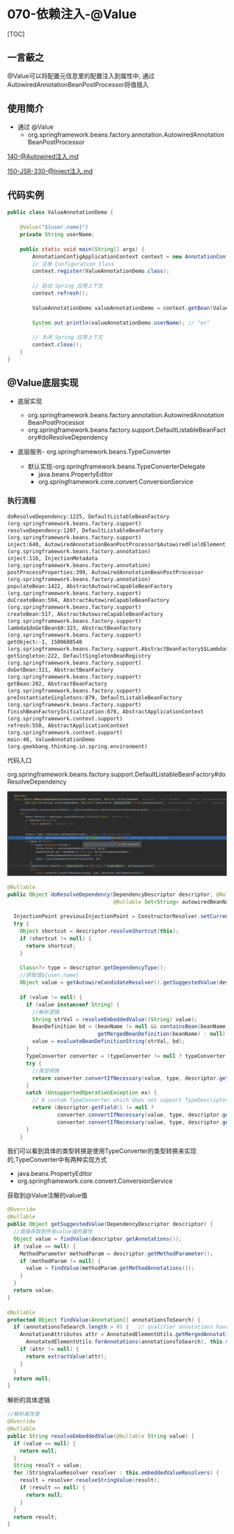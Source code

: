 # 070-依赖注入-@Value

[TOC]

## 一言蔽之

@Value可以将配置元信息里的配置注入到属性中, 通过AutowiredAnnotationBeanPostProcessor将值插入

## 使用简介

- 通过 @Value
  - org.springframework.beans.factory.annotation.AutowiredAnnotationBeanPostProcessor

 [140-@Autowired注入.md](../005-SpringIoC依赖注入/140-@Autowired注入.md) 

 [150-JSR-330-@Inject注入.md](../005-SpringIoC依赖注入/150-JSR-330-@Inject注入.md) 

## 代码实例

```java
public class ValueAnnotationDemo {

    @Value("${user.name}")
    private String userName;

    public static void main(String[] args) {
        AnnotationConfigApplicationContext context = new AnnotationConfigApplicationContext();
        // 注册 Configuration Class
        context.register(ValueAnnotationDemo.class);

        // 启动 Spring 应用上下文
        context.refresh();

        ValueAnnotationDemo valueAnnotationDemo = context.getBean(ValueAnnotationDemo.class);

        System.out.println(valueAnnotationDemo.userName); // "ec"

        // 关闭 Spring 应用上下文
        context.close();
    }
}
```

## @Value底层实现

- 底层实现
  - org.springframework.beans.factory.annotation.AutowiredAnnotationBeanPostProcessor
  - org.springframework.beans.factory.support.DefaultListableBeanFactory#doResolveDependency

- 底层服务- org.springframework.beans.TypeConverter
  - 默认实现-org.springframework.beans.TypeConverterDelegate
    - java.beans.PropertyEditor
    - org.springframework.core.convert.ConversionService

### 执行流程

```
doResolveDependency:1225, DefaultListableBeanFactory (org.springframework.beans.factory.support)
resolveDependency:1207, DefaultListableBeanFactory (org.springframework.beans.factory.support)
inject:640, AutowiredAnnotationBeanPostProcessor$AutowiredFieldElement (org.springframework.beans.factory.annotation)
inject:116, InjectionMetadata (org.springframework.beans.factory.annotation)
postProcessProperties:399, AutowiredAnnotationBeanPostProcessor (org.springframework.beans.factory.annotation)
populateBean:1422, AbstractAutowireCapableBeanFactory (org.springframework.beans.factory.support)
doCreateBean:594, AbstractAutowireCapableBeanFactory (org.springframework.beans.factory.support)
createBean:517, AbstractAutowireCapableBeanFactory (org.springframework.beans.factory.support)
lambda$doGetBean$0:323, AbstractBeanFactory (org.springframework.beans.factory.support)
getObject:-1, 1500608548 (org.springframework.beans.factory.support.AbstractBeanFactory$$Lambda$13)
getSingleton:222, DefaultSingletonBeanRegistry (org.springframework.beans.factory.support)
doGetBean:321, AbstractBeanFactory (org.springframework.beans.factory.support)
getBean:202, AbstractBeanFactory (org.springframework.beans.factory.support)
preInstantiateSingletons:879, DefaultListableBeanFactory (org.springframework.beans.factory.support)
finishBeanFactoryInitialization:878, AbstractApplicationContext (org.springframework.context.support)
refresh:550, AbstractApplicationContext (org.springframework.context.support)
main:40, ValueAnnotationDemo (org.geekbang.thinking.in.spring.environment)
```

代码入口

org.springframework.beans.factory.support.DefaultListableBeanFactory#doResolveDependency

![image-20210113181909126](../../assets/image-20210113181909126.png)

```java
@Nullable
public Object doResolveDependency(DependencyDescriptor descriptor, @Nullable String beanName,
                                  @Nullable Set<String> autowiredBeanNames, @Nullable TypeConverter typeConverter) throws BeansException {

  InjectionPoint previousInjectionPoint = ConstructorResolver.setCurrentInjectionPoint(descriptor);
  try {
    Object shortcut = descriptor.resolveShortcut(this);
    if (shortcut != null) {
      return shortcut;
    }

    Class<?> type = descriptor.getDependencyType();
    //获取值${user.name}
    Object value = getAutowireCandidateResolver().getSuggestedValue(descriptor);

    if (value != null) {
      if (value instanceof String) {
        //解析逻辑
        String strVal = resolveEmbeddedValue((String) value);
        BeanDefinition bd = (beanName != null && containsBean(beanName) ?
                             getMergedBeanDefinition(beanName) : null);
        value = evaluateBeanDefinitionString(strVal, bd);
      }
      TypeConverter converter = (typeConverter != null ? typeConverter : getTypeConverter());
      try {
        //类型转换
        return converter.convertIfNecessary(value, type, descriptor.getTypeDescriptor());
      }
      catch (UnsupportedOperationException ex) {
        // A custom TypeConverter which does not support TypeDescriptor resolution...
        return (descriptor.getField() != null ?
                converter.convertIfNecessary(value, type, descriptor.getField()) :
                converter.convertIfNecessary(value, type, descriptor.getMethodParameter()));
      }
    }

```

我们可以看到具体的类型转换是使用TypeConverter的类型转换来实现的,TypeConverter中有两种实现方式

- java.beans.PropertyEditor
- org.springframework.core.convert.ConversionService

获取到@Value注解的value值

```java
@Override
@Nullable
public Object getSuggestedValue(DependencyDescriptor descriptor) {
  //直接获取到所有value值的属性
  Object value = findValue(descriptor.getAnnotations());
  if (value == null) {
    MethodParameter methodParam = descriptor.getMethodParameter();
    if (methodParam != null) {
      value = findValue(methodParam.getMethodAnnotations());
    }
  }
  return value;
}

@Nullable
protected Object findValue(Annotation[] annotationsToSearch) {
  if (annotationsToSearch.length > 0) {   // qualifier annotations have to be local
    AnnotationAttributes attr = AnnotatedElementUtils.getMergedAnnotationAttributes(
      AnnotatedElementUtils.forAnnotations(annotationsToSearch), this.valueAnnotationType);
    if (attr != null) {
      return extractValue(attr);
    }
  }
  return null;
}
```

解析的具体逻辑

```java
//解析属性值	
@Override
@Nullable
public String resolveEmbeddedValue(@Nullable String value) {
  if (value == null) {
    return null;
  }
  String result = value;
  for (StringValueResolver resolver : this.embeddedValueResolvers) {
    result = resolver.resolveStringValue(result);
    if (result == null) {
      return null;
    }
  }
  return result;
}
```
